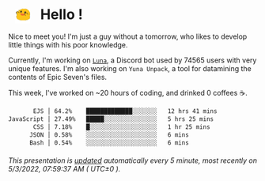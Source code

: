 <h1>   <img src="./spoink.gif" style="vertical-align:middle;" width="30px">   Hello ! </h1>

Nice to meet you! I'm just a guy without a tomorrow, who likes to develop little things with his poor knowledge.

Currently, I'm working on <a href='https://github.com/Asgarrrr/Luna'>`Luna`</a>, a Discord bot used by 74565 users with very unique features. I'm also working on `Yuna Unpack`, a tool for datamining the contents of Epic Seven's files.

This week, I've worked on ~20 hours of coding, and drinked 0 coffees ☕.

```
       EJS │ 64.2%    █████████████░░░░░░░   12 hrs 41 mins
JavaScript │ 27.49%   █████░░░░░░░░░░░░░░░   5 hrs 25 mins
       CSS │ 7.18%    █░░░░░░░░░░░░░░░░░░░   1 hr 25 mins
      JSON │ 0.58%    ░░░░░░░░░░░░░░░░░░░░   6 mins
      Bash │ 0.54%    ░░░░░░░░░░░░░░░░░░░░   6 mins
```

###### This presentation is [updated](https://github.com/Asgarrrr) automatically every 5 minute, most recently on 5/3/2022, 07:59:37 AM ( UTC±0 ).
